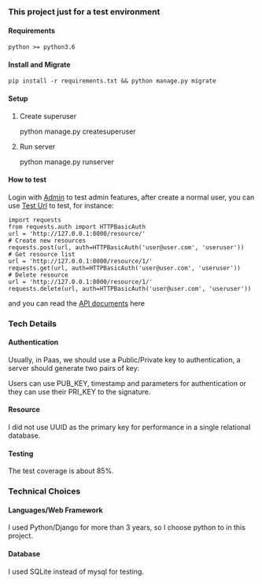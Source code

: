 ### This project just for a test environment

#### Requirements
    python >= python3.6

#### Install and Migrate

    pip install -r requirements.txt && python manage.py migrate

#### Setup

1. Create superuser

    python manage.py createsuperuser

2. Run server

    python manage.py runserver

#### How to test
Login with [Admin](http://127.0.0.1:8000/admin/) to test admin features, after create a normal user, you can use [Test Url](http://127.0.0.1:8000/) to test, for instance:

    import requests
    from requests.auth import HTTPBasicAuth
    url = 'http://127.0.0.1:8000/resource/'
    # Create new resources
    requests.post(url, auth=HTTPBasicAuth('user@user.com', 'useruser'))
    # Get resource list
    url = 'http://127.0.0.1:8000/resource/1/'
    requests.get(url, auth=HTTPBasicAuth('user@user.com', 'useruser'))
    # Delete resource
    url = 'http://127.0.0.1:8000/resource/1/'
    requests.delete(url, auth=HTTPBasicAuth('user@user.com', 'useruser'))

and you can read the [API documents](http://127.0.0.1:8000/docs/) here

### Tech Details
#### Authentication
Usually, in Paas, we should use a Public/Private key to authentication, a server should generate two pairs of key:

Users can use PUB\_KEY, timestamp and parameters for authentication or they can use their PRI\_KEY to the signature.

#### Resource
I did not use UUID as the primary key for performance in a single relational database.

#### Testing
The test coverage is about 85%.

### Technical Choices
#### Languages/Web Framework
I used Python/Django for more than 3 years, so I choose python to in this project.

#### Database
I used SQLite instead of mysql for testing.
